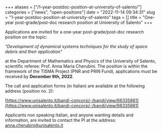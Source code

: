 +++
aliases = ["/1-year-postdoc-position-at-university-of-salento/"]
categories = ["news", "open-positions"]
date = "2022-11-14 09:34:31"
slug = "1-year-postdoc-position-at-university-of-salento"
tags = []
title = "One-year post-grade/post-doc research position at University of Salento"
+++

Applications are invited for a one-year post-grade/post-doc research position  on  the topic:

*"Development of dynamical systems techniques for the study of space debris and their application"*

at the Department of Mathematics and Physics of the University of Salento, scientific referee: Prof. Anna Maria Cherubini. 
The position is within the framework of the TISMA Project (PNR and PRIN Fund), applications must be received by **December 9th, 2022**.

The call  and  application forms (in Italian) are available at the following address (position no. 2):

[https://www.unisalento.it/bandi-concorsi/-/bandi/view/66335861](https://www.unisalento.it/bandi-concorsi/-/bandi/view/66335861)

Applicants non speaking Italian, and anyone wanting details and information,  are invited to contact the PI 
at the address: anna.cherubini@unisalento.it
